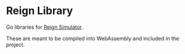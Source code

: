 # Reign Library

Go libraries for [Reign Simulator](https://github.com/ishiikurisu/reign-simulator).

These are meant to be compiled into WebAssembly and included in the project.
